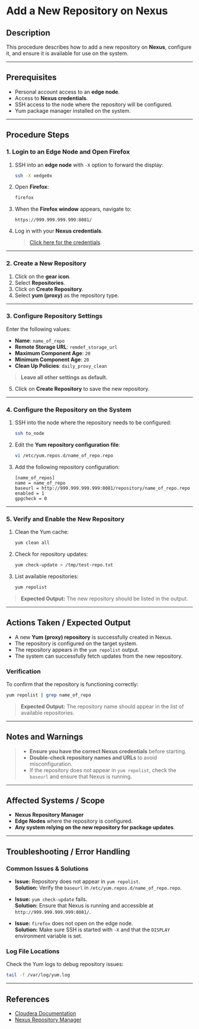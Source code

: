 # Add a New Repository on Nexus

## Description
This procedure describes how to add a new repository on **Nexus**, configure it, and ensure it is available for use on the system.

---

## Prerequisites
- Personal account access to an **edge node**.
- Access to **Nexus credentials**.
- SSH access to the node where the repository will be configured.
- Yum package manager installed on the system.

---

## Procedure Steps

### **1. Login to an Edge Node and Open Firefox**
1. SSH into an **edge node** with `-X` option to forward the display:
   ```bash
   ssh -X xedge0x
   ```
2. Open **Firefox**:
   ```bash
   firefox
   ```
3. When the **Firefox window** appears, navigate to:
   ```
   https://999.999.999.999:8081/
   ```
4. Log in with your **Nexus credentials**.
   > [Click here for the credentials](https://metis.ghi.com/obss/oss/sysadmin-group/mno/cloudera-cluster/-/blob/master/Documentation/passwords.kdbx).

---

### **2. Create a New Repository**
1. Click on the **gear icon**.
2. Select **Repositories**.
3. Click on **Create Repository**.
4. Select **yum (proxy)** as the repository type.

---

### **3. Configure Repository Settings**
Enter the following values:
- **Name**: `name_of_repo`
- **Remote Storage URL**: `remdef_storage_url`
- **Maximum Component Age**: `20`
- **Minimum Component Age**: `20`
- **Clean Up Policies**: `daily_proxy_clean`

> **Leave all other settings as default.**

5. Click on **Create Repository** to save the new repository.

---

### **4. Configure the Repository on the System**
1. SSH into the node where the repository needs to be configured:
   ```bash
   ssh to_node
   ```
2. Edit the **Yum repository configuration file**:
   ```bash
   vi /etc/yum.repos.d/name_of_repo.repo
   ```
3. Add the following repository configuration:
   ```
   [name_of_repos]
   name = name_of_repo
   baseurl = http://999.999.999.999:8081/repository/name_of_repo.repo
   enabled = 1
   gpgcheck = 0
   ```

---

### **5. Verify and Enable the New Repository**
1. Clean the Yum cache:
   ```bash
   yum clean all
   ```
2. Check for repository updates:
   ```bash
   yum check-update > /tmp/test-repo.txt
   ```
3. List available repositories:
   ```bash
   yum repolist
   ```
> **Expected Output:** The new repository should be listed in the output.

---

## Actions Taken / Expected Output
- A new **Yum (proxy) repository** is successfully created in Nexus.
- The repository is configured on the target system.
- The repository appears in the `yum repolist` output.
- The system can successfully fetch updates from the new repository.

### **Verification**
To confirm that the repository is functioning correctly:
```bash
yum repolist | grep name_of_repo
```
> **Expected Output:** The repository name should appear in the list of available repositories.

---

## Notes and Warnings
> - **Ensure you have the correct Nexus credentials** before starting.
> - **Double-check repository names and URLs** to avoid misconfiguration.
> - If the repository does not appear in `yum repolist`, check the `baseurl` and ensure that Nexus is running.

---

## Affected Systems / Scope
- **Nexus Repository Manager**
- **Edge Nodes** where the repository is configured.
- **Any system relying on the new repository for package updates**.

---

## Troubleshooting / Error Handling

### **Common Issues & Solutions**
- **Issue:** Repository does not appear in `yum repolist`.  
  **Solution:** Verify the `baseurl` in `/etc/yum.repos.d/name_of_repo.repo`.

- **Issue:** `yum check-update` fails.  
  **Solution:** Ensure that Nexus is running and accessible at `http://999.999.999.999:8081/`.

- **Issue:** `firefox` does not open on the edge node.  
  **Solution:** Make sure SSH is started with `-X` and that the `DISPLAY` environment variable is set.

### **Log File Locations**
Check the Yum logs to debug repository issues:
```bash
tail -f /var/log/yum.log
```

---

## References
- [Cloudera Documentation](https://www.cloudera.com/)
- [Nexus Repository Manager](https://www.sonatype.com/products/nexus-repository)

